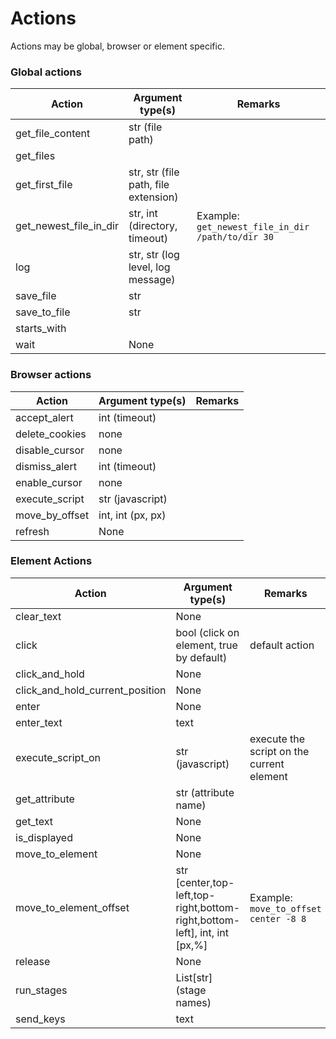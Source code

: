 # Actions

Actions may be global, browser or element specific.

### Global actions

| Action                 | Argument type(s)                     | Remarks                                           |
|------------------------|--------------------------------------|---------------------------------------------------|
| get_file_content       | str (file path)                      |                                                   |
| get_files              |                                      |                                                   |
| get_first_file         | str, str (file path, file extension) |                                                   |
| get_newest_file_in_dir | str, int (directory, timeout)        | Example: `get_newest_file_in_dir /path/to/dir 30` |
| log                    | str, str (log level, log message)    |                                                   |
| save_file              | str                                  |                                                   |
| save_to_file           | str                                  |                                                   |
| starts_with            |                                      |                                                   |
| wait                   | None                                 |                                                   |

### Browser actions

| Action         | Argument type(s)        | Remarks |
|----------------|-------------------------|---------|
| accept_alert   | int (timeout)           |         |
| delete_cookies | none                    |         |
| disable_cursor | none                    |         |
| dismiss_alert  | int (timeout)           |         |
| enable_cursor  | none                    |         |
| execute_script | str (javascript)        |         |
| move_by_offset | int, int (px, px)       |         |
| refresh        | None                    |         |

### Element Actions

| Action                          | Argument type(s)                                                          | Remarks                                   |
|---------------------------------|---------------------------------------------------------------------------|-------------------------------------------|
| clear_text                      | None                                                                      |                                           |
| click                           | bool (click on element, true by default)                                  | default action                            |
| click_and_hold                  | None                                                                      |                                           |
| click_and_hold_current_position | None                                                                      |                                           |
| enter                           | None                                                                      |                                           |
| enter_text                      | text                                                                      |                                           |
| execute_script_on               | str (javascript)                                                          | execute the script on the current element |
| get_attribute                   | str (attribute name)                                                      |                                           |
| get_text                        | None                                                                      |                                           |    
| is_displayed                    | None                                                                      |                                           |
| move_to_element                 | None                                                                      |                                           |
| move_to_element_offset          | str [center,top-left,top-right,bottom-right,bottom-left], int, int [px,%] | Example: `move_to_offset center -8 8`     |
| release                         | None                                                                      |                                           |
| run_stages                      | List[str] (stage names)                                                   |                                           |
| send_keys                       | text                                                                      |                                           |
